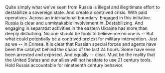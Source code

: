 Quite simply what we've seen from Russia is illegal and illegitimate effort to destabilize a sovereign state. And create a contrived crisis. With paid operatives. Across an international boundary. Engaged in this initiative. Russia is clear and unmistakable involvement in. Destabilizing. And engaging in separatist activities in the eastern Ukraine has more than deeply disturbing. No one should be fools to believe me no one is -- But what could potentially be a contrived pretext for military intervention. Just as we -- in Crimea. It is clear that Russian special forces and agents have been the catalyst behind the chaos of the last 24 hours. Some have even been arrested and exposed. And equally -- clear. Must be the reality that the United States and our allies will not hesitate to use 21 century tools. Hold Russia accountable for nineteenth century behavior.